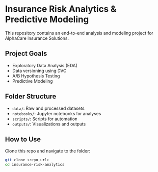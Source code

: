 # Insurance Risk Analytics & Predictive Modeling

This repository contains an end-to-end analysis and modeling project for AlphaCare Insurance Solutions.

## Project Goals
- Exploratory Data Analysis (EDA)
- Data versioning using DVC
- A/B Hypothesis Testing
- Predictive Modeling

## Folder Structure
- `data/`: Raw and processed datasets
- `notebooks/`: Jupyter notebooks for analyses
- `scripts/`: Scripts for automation
- `outputs/`: Visualizations and outputs

## How to Use
Clone this repo and navigate to the folder:

```bash
git clone <repo_url>
cd insurance-risk-analytics
